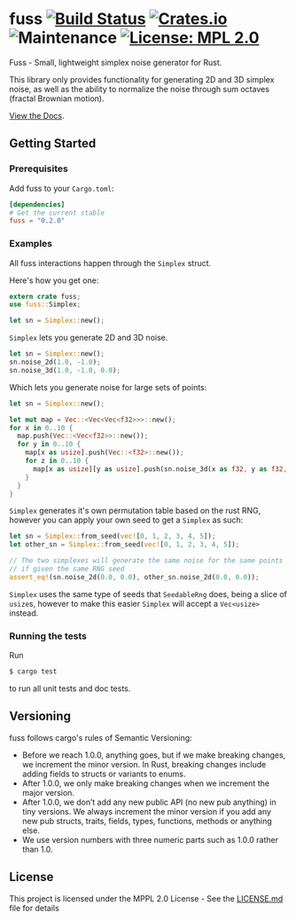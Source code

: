 # fuss [![Build Status](https://travis-ci.org/surrsurus/fuss.svg?branch=master)](https://travis-ci.org/surrsurus/fuss) [![Crates.io](https://img.shields.io/crates/v/fuss.svg)](https://crates.io/crates/fuss) ![Maintenance](https://img.shields.io/badge/maintenance-passively--maintained-green.svg) [![License: MPL 2.0](https://img.shields.io/badge/License-MPL%202.0-brightgreen.svg)](https://opensource.org/licenses/MPL-2.0)

Fuss - Small, lightweight simplex noise generator for Rust.

This library only provides functionality for generating 2D and 3D simplex noise, as well as the ability to normalize the noise through sum octaves (fractal Brownian motion).

[View the Docs](http://surrsur.us/fuss/fuss/index.html).

## Getting Started

### Prerequisites

Add fuss to your `Cargo.toml`:

```toml
[dependencies]
# Get the current stable
fuss = "0.2.0"
```

### Examples

All fuss interactions happen through the `Simplex` struct. 

Here's how you get one:

```rust
extern crate fuss;
use fuss::Simplex;

let sn = Simplex::new();
```

`Simplex` lets you generate 2D and 3D noise.

```rust
let sn = Simplex::new();
sn.noise_2d(1.0, -1.0);
sn.noise_3d(1.0, -1.0, 0.0);
```

Which lets you generate noise for large sets of points:

```rust
let sn = Simplex::new();

let mut map = Vec::<Vec<Vec<f32>>>::new();
for x in 0..10 {
  map.push(Vec::<Vec<f32>>::new());
  for y in 0..10 {
    map[x as usize].push(Vec::<f32>::new());
    for z in 0..10 {
      map[x as usize][y as usize].push(sn.noise_3d(x as f32, y as f32, z as f32));
    }
  }
}
```

`Simplex` generates it's own permutation table based on the rust RNG, however you can apply your own seed to get a `Simplex` as such:

```rust
let sn = Simplex::from_seed(vec![0, 1, 2, 3, 4, 5]);
let other_sn = Simplex::from_seed(vec![0, 1, 2, 3, 4, 5]);

// The two simplexes will generate the same noise for the same points
// if given the same RNG seed
assert_eq!(sn.noise_2d(0.0, 0.0), other_sn.noise_2d(0.0, 0.0));
```

`Simplex` uses the same type of seeds that `SeedableRng` does, being a slice of `usize`s, however to make this easier `Simplex` will accept a `Vec<usize>` instead.

### Running the tests

Run

```bash
$ cargo test
```

to run all unit tests and doc tests.

## Versioning

fuss follows cargo's rules of Semantic Versioning:

  - Before we reach 1.0.0, anything goes, but if we make breaking changes, we increment the minor version. In Rust, breaking changes include adding fields to structs or variants to enums.
  - After 1.0.0, we only make breaking changes when we increment the major version.
  - After 1.0.0, we don’t add any new public API (no new pub anything) in tiny versions. We always increment the minor version if you add any new pub structs, traits, fields, types, functions, methods or anything else.
  - We use version numbers with three numeric parts such as 1.0.0 rather than 1.0.

## License

This project is licensed under the MPPL 2.0 License - See the [LICENSE.md](LICENSE) file for details



